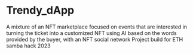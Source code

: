 # Trendy_dApp
A mixture of an NFT marketplace focused on events that are interested in turning the ticket into a customized NFT using AI based on the words provided by the buyer, with an NFT social network  Project build for ETH samba hack 2023
